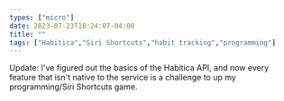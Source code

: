 ```yaml
---
types: ["micro"]
date: 2023-07-23T18:24:07-04:00
title: ""
tags: ["Habitica","Siri Shortcuts","habit tracking","programming"]
---
```

Update: I've figured out the basics of the Habitica API, and now every feature that isn't native to the service is a challenge to up my programming/Siri Shortcuts game.
